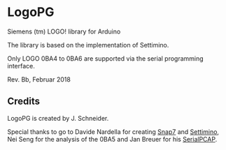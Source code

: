 # LogoPG

Siemens (tm) LOGO! library for Arduino

The library is based on the implementation of Settimino. 

Only LOGO 0BA4 to 0BA6 are supported via the serial programming interface.

Rev. Bb, Februar 2018

## Credits
LogoPG is created by J. Schneider.

Special thanks to go to Davide Nardella for creating [Snap7](http://snap7.sourceforge.net/) and [Settimino](http://settimino.sourceforge.net/), Nei Seng for the analysis of the 0BA5 and Jan Breuer for his [SerialPCAP](https://github.com/j123b567/SerialPCAP).
